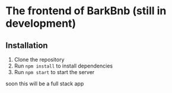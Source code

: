 # The frontend of BarkBnb (still in development)

## Installation

1. Clone the repository
2. Run `npm install` to install dependencies
3. Run `npm start` to start the server

soon this will be a full stack app
